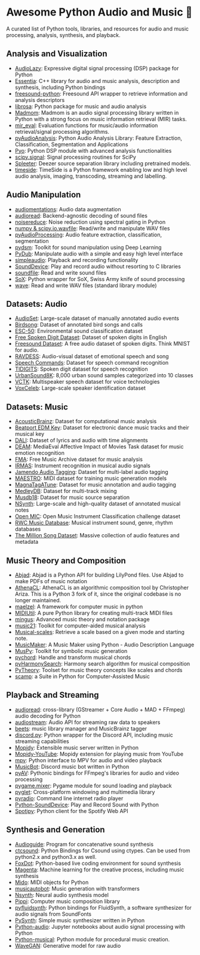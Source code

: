 # Awesome Python Audio and Music 🎵

A curated list of Python tools, libraries, and resources for audio and music processing, analysis, synthesis, and playback.

## Analysis and Visualization

- [AudioLazy](https://github.com/danilobellini/audiolazy): Expressive digital signal processing (DSP) package for Python
- [Essentia](https://github.com/MTG/essentia): C++ library for audio and music analysis, description and synthesis, including Python bindings
- [freesound-python](https://github.com/MTG/freesound-python): Freesound API wrapper to retrieve information and analysis descriptors
- [librosa](https://github.com/librosa/librosa): Python package for music and audio analysis
- [Madmom](https://github.com/CPJKU/madmom): Madmom is an audio signal processing library written in Python with a strong focus on music information retrieval (MIR) tasks.
- [mir_eval](https://github.com/craffel/mir_eval): Evaluation functions for music/audio information retrieval/signal processing algorithms. 
- [pyAudioAnalysis](https://github.com/tyiannak/pyAudioAnalysis): Python Audio Analysis Library: Feature Extraction, Classification, Segmentation and Applications 
- [Pyo](https://github.com/belangeo/pyo): Python DSP module with advanced analysis functionalities
- [scipy.signal](https://docs.scipy.org/doc/scipy/reference/signal.html): Signal processing routines for SciPy
- [Spleeter](https://github.com/deezer/spleeter): Deezer source separation library including pretrained models. 
- [timeside](https://github.com/Parisson/TimeSide): TimeSide is a Python framework enabling low and high level audio analysis, imaging, transcoding, streaming and labelling.

## Audio Manipulation

- [audiomentations](https://github.com/iver56/audiomentations): Audio data augmentation
- [audioread](https://github.com/beetbox/audioread): Backend-agnostic decoding of sound files
- [noisereduce](https://github.com/timsainb/noisereduce): Noise reduction using spectral gating in Python
- [numpy & scipy.io.wavfile](https://docs.scipy.org/doc/scipy/reference/io.html): Read/write and manipulate WAV files
- [pyAudioProcessing](https://github.com/jsingh811/pyAudioProcessing): Audio feature extraction, classification, segmentation
- [pydsm](https://github.com/google-research/sound-separation): Toolkit for sound manipulation using Deep Learning
- [PyDub](https://github.com/jiaaro/pydub): Manipulate audio with a simple and easy high level interface
- [simpleaudio](https://github.com/hamiltron/py-simple-audio): Playback and recording functionality
- [SoundDevice](https://github.com/spatialaudio/python-sounddevice): Play and record audio without resorting to C libraries
- [soundfile](https://github.com/bastibe/SoundFile): Read and write sound files
- [SoX](https://github.com/rabitt/pysox): Python wrapper for SoX, Swiss Army knife of sound processing
- [wave](https://docs.python.org/3/library/wave.html): Read and write WAV files (standard library module)

## Datasets: Audio

- [AudioSet](https://research.google.com/audioset/): Large-scale dataset of manually annotated audio events
- [Birdsong](https://www.kaggle.com/c/birdsong-recognition): Dataset of annotated bird songs and calls
- [ESC-50](https://github.com/karolpiczak/ESC-50): Environmental sound classification dataset
- [Free Spoken Digit Dataset](https://github.com/Jakobovski/free-spoken-digit-dataset): Dataset of spoken digits in English
- [Freesound Dataset](https://datasets.freesound.org/fsd/): A free audio dataset of spoken digits. Think MNIST for audio. 
- [RAVDESS](https://zenodo.org/record/1188976): Audio-visual dataset of emotional speech and song
- [Speech Commands](https://ai.googleblog.com/2017/08/launching-speech-commands-dataset.html): Dataset for speech command recognition
- [TIDIGITS](https://catalog.ldc.upenn.edu/LDC93S10): Spoken digit dataset for speech recognition
- [UrbanSound8K](https://urbansounddataset.weebly.com/urbansound8k.html): 8,000 urban sound samples categorized into 10 classes
- [VCTK](https://datashare.ed.ac.uk/handle/10283/3443): Multispeaker speech dataset for voice technologies
- [VoxCeleb](http://www.robots.ox.ac.uk/~vgg/data/voxceleb/): Large-scale speaker identification dataset

## Datasets: Music

- [AcousticBrainz](https://acousticbrainz.org/download): Dataset for computational music analysis
- [Beatport EDM Key](https://zenodo.org/record/1101082): Dataset for electronic dance music tracks and their musical key
- [DALI](https://github.com/gabolsgabs/DALI): Dataset of lyrics and audio with time alignments
- [DEAM](https://cvml.unige.ch/databases/DEAM/): MediaEval Affective Impact of Movies Task dataset for music emotion recognition
- [FMA](https://github.com/mdeff/fma): Free Music Archive dataset for music analysis
- [IRMAS](https://www.upf.edu/web/mtg/irmas): Instrument recognition in musical audio signals
- [Jamendo Audio Tagging](https://github.com/MTG/mtg-jamendo-dataset): Dataset for multi-label audio tagging
- [MAESTRO](https://magenta.tensorflow.org/datasets/maestro): MIDI dataset for training music generation models
- [MagnaTagATune](http://mirg.city.ac.uk/codeapps/the-magnatagatune-dataset): Dataset for music annotation and audio tagging
- [MedleyDB](https://medleydb.weebly.com/): Dataset for multi-track mixing
- [Musdb18](https://sigsep.github.io/datasets/musdb.html): Dataset for music source separation
- [NSynth](https://magenta.tensorflow.org/datasets/nsynth): Large-scale and high-quality dataset of annotated musical notes
- [Open MIC](https://research.atspotify.com/publications/openmic-2018-an-open-dataset-for-multiple-instrument-recognition/): Open Music Instrument Classification challenge dataset
- [RWC Music Database](https://staff.aist.go.jp/m.goto/RWC-MDB/): Musical instrument sound, genre, rhythm databases
- [The Million Song Dataset](http://millionsongdataset.com/): Massive collection of audio features and metadata

## Music Theory and Composition

- [Abjad](https://github.com/Abjad/abjad): Abjad is a Python API for building LilyPond files. Use Abjad to make PDFs of music notation
- [AthenaCL](https://github.com/ales-tsurko/athenaCL): AthenaCL is an algorithmic composition tool by Christopher Ariza. This is a Python 3 fork of it, since the original codebase is no longer maintained.
- [maelzel](https://github.com/gesellkammer/maelzel): A framework for computer music in python 
- [MIDIUtil](https://github.com/MarkCWirt/MIDIUtil): A pure Python library for creating multi-track MIDI files
- [mingus](https://github.com/bspaans/python-mingus): Advanced music theory and notation package
- [music21](https://github.com/cuthbertLab/music21): Toolkit for computer-aided musical analysis
- [Musical-scales](https://github.com/hmillerbakewell/musical-scales): Retrieve a scale based on a given mode and starting note.
- [MusicMaker](https://github.com/KausikN/MusicMaker): A Music Maker using Python - Audio Description Language 
- [MusPy](https://github.com/salu133445/muspy): Toolkit for symbolic music generation
- [pychord](https://github.com/yuma-m/pychord): Handle and transform musical chords
- [pyHarmonySearch](https://github.com/lanl/pyHarmonySearch): Harmony search algorithm for musical composition
- [PyTheory](https://github.com/kennethreitz/pytheory): Toolset for music theory concepts like scales and chords
- [scamp](https://github.com/MarcTheSpark/scamp): a Suite in Python for Computer-Assisted Music

## Playback and Streaming

- [audioread](https://github.com/beetbox/audioread): cross-library (GStreamer + Core Audio + MAD + FFmpeg) audio decoding for Python
- [audiostream](https://github.com/kivy/audiostream): Audio API for streaming raw data to speakers 
- [beets](https://github.com/beetbox/beets): music library manager and MusicBrainz tagger 
- [discord.py](https://github.com/Rapptz/discord.py): Python wrapper for the Discord API, including music streaming capabilities
- [Mopidy](https://github.com/mopidy/mopidy): Extensible music server written in Python
- [Mopidy-YouTube](https://github.com/natumbri/mopidy-youtube): Mopidy extension for playing music from YouTube
- [mpv](https://github.com/jaseg/python-mpv): Python interface to MPV for audio and video playback
- [MusicBot](https://github.com/just-some-bots/MusicBot): Discord music bot written in Python
- [pyAV](https://github.com/mikeboers/PyAV): Pythonic bindings for FFmpeg's libraries for audio and video processing
- [pygame.mixer](https://github.com/pygame/pygame): Pygame module for sound loading and playback
- [pyglet](https://github.com/pyglet/pyglet): Cross-platform windowing and multimedia library
- [pyradio](https://github.com/coderholic/pyradio): Command line internet radio player
- [Python-SoundDevice](https://github.com/spatialaudio/python-sounddevice): Play and Record Sound with Python
- [Spotipy](https://github.com/plamere/spotipy): Python client for the Spotify Web API

## Synthesis and Generation

- [Audioguide](https://github.com/benhackbarth/audioguide): Program for concatenative sound synthesis
- [ctcsound](https://github.com/csound/ctcsound): Python Bindings for Csound using ctypes. Can be used from python2.x and python3.x as well. 
- [FoxDot](https://github.com/Qirky/FoxDot): Python-based live coding environment for sound synthesis
- [Magenta](https://github.com/magenta/magenta): Machine learning for the creative process, including music synthesis
- [Mido](https://github.com/mido/mido): MIDI objects for Python
- [musicautobot](https://github.com/bearpelican/musicautobot): Music generation with transformers
- [Nsynth](https://github.com/tensorflow/magenta/tree/master/magenta/models/nsynth): Neural audio synthesis model
- [Pippi](https://github.com/hecanjog/pippi): Computer music composition library
- [pyfluidsynth](https://github.com/nwhitehead/pyfluidsynth): Python bindings for FluidSynth, a software synthesizer for audio signals from SoundFonts
- [PySynth](https://github.com/mdoege/PySynth): Simple music synthesizer written in Python
- [Python-audio](https://github.com/mgeier/python-audio): Jupyter notebooks about audio signal processing with Python
- [Python-musical](https://github.com/wybiral/python-musical): Python module for procedural music creation. 
- [WaveGAN](https://github.com/chrisdonahue/wavegan): Generative model for raw audio


